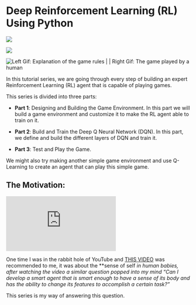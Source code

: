 # Deep Reinforcement Learning (RL) Using Python

![](https://cdn-images-1.medium.com/max/2560/1*a9F8vOTfpDEM52eW5SSXAQ.jpeg)

![](https://cdn-images-1.medium.com/max/2000/1*X3zZn4Ic5nFl3a_QyRfbog.gif)

![Left Gif: Explanation of the game rules | | Right Gif: The game played by a human](https://cdn-images-1.medium.com/max/2000/1*y8G1qC-SmTk_cOVDXpnhsQ.gif)

In this tutorial series, we are going through every step of building an expert Reinforcement Learning (RL) agent that is capable of playing games.

This series is divided into three parts:

* **Part 1**: Designing and Building the Game Environment. In this part we will build a game environment and customize it to make the RL agent able to train on it.

* **Part 2**: Build and Train the Deep Q Neural Network (DQN). In this part, we define and build the different layers of DQN and train it.

* **Part 3**: Test and Play the Game.

We might also try making another simple game environment and use Q-Learning to create an agent that can play this simple game.

## The Motivation:

 <iframe src="https://medium.com/media/4f68f7dda1df1fe9363a58257bbab8e2" frameborder=0></iframe>

One time I was in the rabbit hole of YouTube and [THIS VIDEO](https://www.youtube.com/watch?v=k-rWB1jOt9s) was recommended to me, it was about the **sense of self **in human babies, after watching the video a similar question popped into my mind* “Can I develop a smart agent that is smart enough to have a sense of its body and has the ability to change its features to accomplish a certain task?”*

This series is my way of answering this question.

